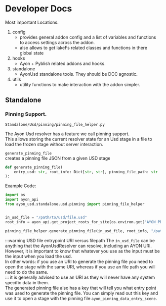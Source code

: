 # Developer Docs

Most important Locations.

1. config
   - provides general addon config and a list of variables and functions to
     access settings across the addon.
   - also allows to get lakeFs related classes and functions in there global
     state
2. hooks
   - Ayon + Pyblish related addons and hooks.
3. standalone
   - AyonUsd standalone tools. They should be DCC agnostic.
4. utils
   - utility functions to make interaction with the addon simpler.

## Standalone

### Pinning Support.

`Standalone/Usd/pinning/pinning_file_helper.py`

The Ayon Usd resolver has a feature we call pinning support.\
This allows storing the current resolver state for an Usd stage in a file to
load the frozen stage without server interaction.

`generate_pinning_file`\
creates a pinning file JSON from a given USD stage

```py
def generate_pinning_file(
    entry_usd: str, root_info: Dict[str, str], pinning_file_path: str
):
```

Example Code:

```py
import os
import ayon_api
from ayon_usd.standalone.usd.pinning import pinning_file_helper


in_usd_file = "/path/to/usd/file.usd"
root_info = ayon_api.get_project_roots_for_site(os.environ.get("AYON_PROJECT_NAME"))

pinning_file_helper.generate_pinning_file(in_usd_file, root_info, "/path/to/output_file.json")
```

:::warning USD file entrypoint URI versus filepath
The `in_usd_file` can be anything that the AyonUsdResolver can resolve, including
an AYON URI. However, it is important to know that whatever you use as the input must be
the input when you load the usd.\
In other words: if you use an URI to generate the pinning file you need to open
the stage with the same URI, whereas if you use an file path you will need to do the
same.\
:::
it is generally advised to use an URI as they will never have any system
specific data in them.\
The generated pinning file also has a key that will tell you what entry point was
used to generate the pinning file. You can simply read out this key and use it
to open a stage with the pinning file `ayon_pinning_data_entry_scene`.
